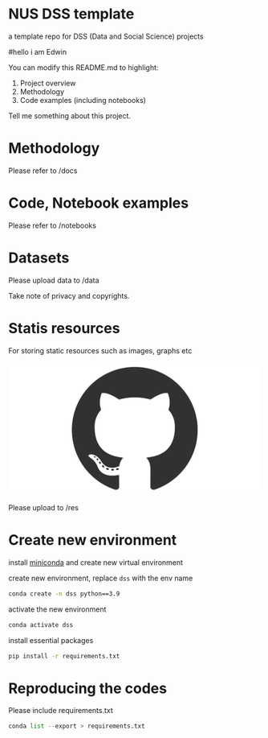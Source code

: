 # NUS DSS template
a template repo for DSS (Data and Social Science) projects

#hello i am Edwin

You can modify this README.md to highlight:
1. Project overview
2. Methodology
3. Code examples (including notebooks)


Tell me something about this project.

# Methodology

Please refer to /docs

# Code, Notebook examples

Please refer to /notebooks

# Datasets

Please upload data to /data

Take note of privacy and copyrights.

# Statis resources

For storing static resources such as images, graphs etc

![](res/github_mark.png)

Please upload to /res

# Create new environment

install [miniconda](https://docs.conda.io/en/latest/miniconda.html)
and create new virtual environment

create new environment, replace ```dss``` with the env name
```bash
conda create -n dss python==3.9
```

activate the new environment
```bash
conda activate dss
```

install essential packages
```bash
pip install -r requirements.txt
```


# Reproducing the codes

Please include requirements.txt
```python
conda list --export > requirements.txt
```

